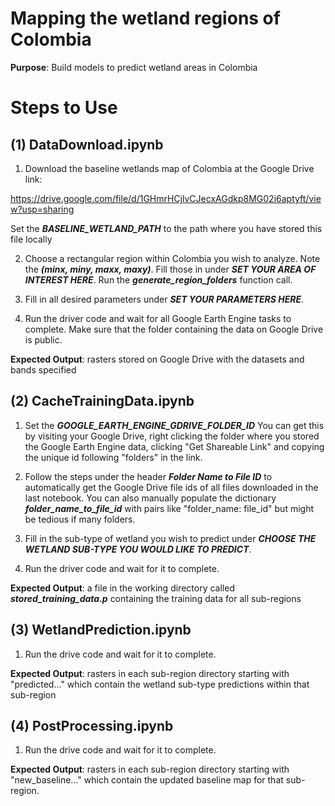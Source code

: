 # Mapping the wetland regions of Colombia

**Purpose**: Build models to predict wetland areas in Colombia

# Steps to Use

## (1) DataDownload.ipynb

1. Download the baseline wetlands map of Colombia at the Google Drive link:

https://drive.google.com/file/d/1GHmrHCjlvCJecxAGdkp8MG02i6aptyft/view?usp=sharing

Set the ***BASELINE_WETLAND_PATH*** to the path where you have stored this file locally

2. Choose a rectangular region within Colombia you wish to analyze. Note the ***(minx, miny, maxx, maxy)***. Fill those in under ***SET YOUR AREA OF INTEREST HERE***. Run the ***generate_region_folders*** function call.

3. Fill in all desired parameters under ***SET YOUR PARAMETERS HERE***.

4. Run the driver code and wait for all Google Earth Engine tasks to complete. Make sure that the folder containing the data on Google Drive is public.

**Expected Output**: rasters stored on Google Drive with the datasets and bands specified

## (2) CacheTrainingData.ipynb

1. Set the ***GOOGLE_EARTH_ENGINE_GDRIVE_FOLDER_ID*** You can get this by visiting your Google Drive, right clicking the folder where you stored the Google Earth Engine data, clicking "Get Shareable Link" and copying the unique id following "folders" in the link.

2. Follow the steps under the header ***Folder Name to File ID*** to automatically get the Google Drive file ids of all files downloaded in the last notebook. You can also manually populate the dictionary ***folder_name_to_file_id*** with pairs like "folder_name: file_id" but might be tedious if many folders.

3. Fill in the sub-type of wetland you wish to predict under ***CHOOSE THE WETLAND SUB-TYPE YOU WOULD LIKE TO PREDICT***.

4. Run the driver code and wait for it to complete.

**Expected Output**: a file in the working directory called ***stored_training_data.p*** containing the training data for all sub-regions

## (3) WetlandPrediction.ipynb

1. Run the drive code and wait for it to complete.

**Expected Output**: rasters in each sub-region directory starting with "predicted..." which contain the wetland sub-type predictions within that sub-region

## (4) PostProcessing.ipynb

1. Run the drive code and wait for it to complete.

**Expected Output**: rasters in each sub-region directory starting with "new_baseline..." which contain the updated baseline map for that sub-region.


